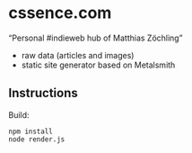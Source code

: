 # cssence.com

“Personal #indieweb hub of Matthias Zöchling”
- raw data (articles and images)
- static site generator based on Metalsmith

## Instructions

Build:

```
npm install
node render.js
```
